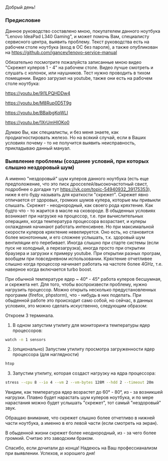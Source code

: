 Добрый день!

### Предисловие

Данное руководство составлено мною, покупателем данного ноутбука "Lenovo IdeaPad L340 Gaming", и может помочь Вам, специалисту сервисного центра, выявить проблему. Текст руководства есть на рабочем столе ноутбука (вход в ОС без пароля), а также опубликован на https://github.com/igancev/lenovo-service-manual

Обязательно посмотрите пожалуйста записанные мною видео "Скрежет кулеров 1 - 4" на рабочем столе. Видео лучше смотреть и слушать с колонок, или наушников. Тест нужно проводить в тихом помещении. Видео загрузил на youtube, также они есть на рабочем столе ноутбука:

https://youtu.be/9I1LPQHDDw4

https://youtu.be/M8Rup0D5T9g

https://youtu.be/BBaibgKqWLI

https://youtu.be/1XrUmHIOKo0

Думаю Вы, как специалисты, и без меня знаете, как продиагностировать железо. Но на всякий случай, если в Ваших условиях почему - то не получится выявить неисправность, прикладываю данный мануал.

### Выявление проблемы (создание условий, при которых слышно нездоровый шум)

А именно "нездоровый" шум кулеров данного ноутбука (есть еще предположение, что это писк дросселей/высокочастотный свист, подробнее о догадке тут https://vk.com/topic-54940932_39175353), ниже я его буду называть для краткости "скрежет". Скрежет явно отличается от здоровых, громких шумов кулера, которые мы привыкли слышать. Скрежет - неоднородный, как своего рода кряхтение. Как будто что - то жарится в масле на сковороде. В обыденных условиях возникает при нагрузке на процессор, т.е. при вычислительных операциях, когда температура процессора возрастает, и кулеры охлаждения начинают работать интенсивнее. Но при максимальной скорости кулеров кряхтение невелируется. Оно есть, но становится более монотонным, и его сложнее услышать, т.к. здоровый шум вентиляции его перебивает. Иногда слышно при старте системы (если пуск не холодный, а перезагрузка), иногда просто при открытии браузера и загрузки к примеру youtube. При открытии разных програм, вообщем при повседневном использовании. Кряхтение отчетливее слышно когда процессор начинает работать на частоте более 4GHz, т.е. наверное когда включается turbo boost.

При обычной температуре ядер ~ 40° - 45° работа кулеров бесшумная, и скрежета нет. Для того, чтобы воспроизвести проблему, нужно нагрузить процессор. Можно открыть несколько предустановленных программ (firefox, phpstorm), что - нибудь в них поделать. При обыденной работе это происходит само собой, но сейчас, в данных условиях, это можно сделать искуственно, следующим образом:

Откроем 3 терминала. 

1) В одном запустим утилиту для мониторинга температуры ядер процессоров:

```bash
watch -n 1 sensors
```

2) (опционально) Запустим утилиту просмотра загруженности ядер процессора (для наглядности)

```bash
htop
```

3) Запустим утилиту, которая создаст нагрузку на ядра процессора:

```bash
stress --cpu 8 --io 4 --vm 2 --vm-bytes 128M --hdd 2 --timeout 20m
```

Увидим, как температура ядер возрастет до 60° - 80°, из - за возникшей нагрузки. Плавно будет нарастать шум кулеров ноутбука, и по мере нарастания можно будет услышать "скрежет", тот самый "нездоровый" звук. 

Обращаю внимание, что скрежет слышно более отчетливо в нижней части ноутбука, а именно в его левой части (если смотреть на экран).

В обыденной жизни скрежет более неоднородный, из - за чего более громкий. Считаю это заводским браком. 

Спасибо, если дочитали до конца! Надеюсь на Ваш профессианализм при выявлении. Успехов, и хорошего дня!
